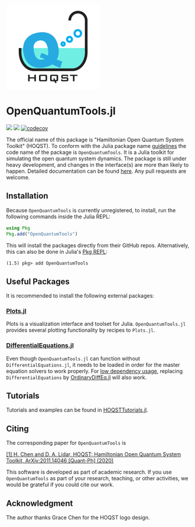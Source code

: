 <img src="docs/src/assets/logo.jpg" width="256"/>

# OpenQuantumTools.jl
[![](https://img.shields.io/badge/docs-stable-blue.svg)](https://uscqserver.github.io/OpenQuantumTools.jl/stable/)
[![](https://img.shields.io/badge/docs-dev-blue.svg)](https://uscqserver.github.io/OpenQuantumTools.jl/dev/)
[![codecov](https://codecov.io/gh/USCqserver/OpenQuantumTools.jl/branch/master/graph/badge.svg)](https://codecov.io/gh/USCqserver/OpenQuantumTools.jl)

The official name of this package is "Hamiltonian Open Quantum System Toolkit" (HOQST). To conform with the Julia package name [guidelines](https://julialang.github.io/Pkg.jl/v1/creating-packages/) the code name of the package is `OpenQuantumTools`. It is a Julia toolkit for simulating the open quantum system dynamics. The package is still under heavy development, and changes in the interface(s) are more than likely to happen. Detailed documentation can be found [here](https://uscqserver.github.io/OpenQuantumTools.jl/dev/). Any pull requests are welcome.

## Installation

Because `OpenQuantumTools` is currently unregistered, to install, run the following commands inside the Julia REPL:
```julia
using Pkg
Pkg.add("OpenQuantumTools")
```
This will install the packages directly from their GitHub repos. Alternatively, this can also be done in Julia's [Pkg REPL](https://julialang.github.io/Pkg.jl/v1/getting-started/):
```julia-REPL
(1.5) pkg> add OpenQuantumTools
```

## Useful Packages
It is recommended to install the following external packages:  
### [Plots.jl](https://github.com/JuliaPlots/Plots.jl)
Plots is a visualization interface and toolset for Julia. `OpenQuantumTools.jl` provides several plotting functionality by recipes to `Plots.jl`.
### [DifferentialEquations.jl](http://docs.juliadiffeq.org/latest/)
Even though `OpenQuantumTools.jl` can function without `DifferentialEquations.jl`, it needs to be loaded in order for the master equation solvers to work properly. For [low dependency usage](http://docs.juliadiffeq.org/stable/features/low_dep.html#Low-Dependency-Usage-1), replacing `DifferentialEquations` by [OrdinaryDiffEq.jl](https://github.com/JuliaDiffEq/OrdinaryDiffEq.jl) will also work.

## Tutorials
Tutorials and examples can be found in [HOQSTTutorials.jl](https://github.com/USCqserver/HOQSTTutorials.jl).

## Citing

The corresponding paper for `OpenQuantumTools` is

[[1] H. Chen and D. A. Lidar, HOQST: Hamiltonian Open Quantum System Toolkit, ArXiv:2011.14046 [Quant-Ph] (2020)](https://arxiv.org/abs/2011.14046)

This software is developed as part of academic research. If you use `OpenQuantumTools` as part of your research, teaching, or other activities, we would be grateful if you could cite our work.


## Acknowledgment
The author thanks Grace Chen for the HOQST logo design.